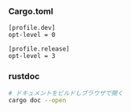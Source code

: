 ### Cargo.toml

```
[profile.dev]
opt-level = 0

[profile.release]
opt-level = 3
```

### rustdoc

```sh
# ドキュメントをビルドしブラウザで開く
cargo doc --open
```
